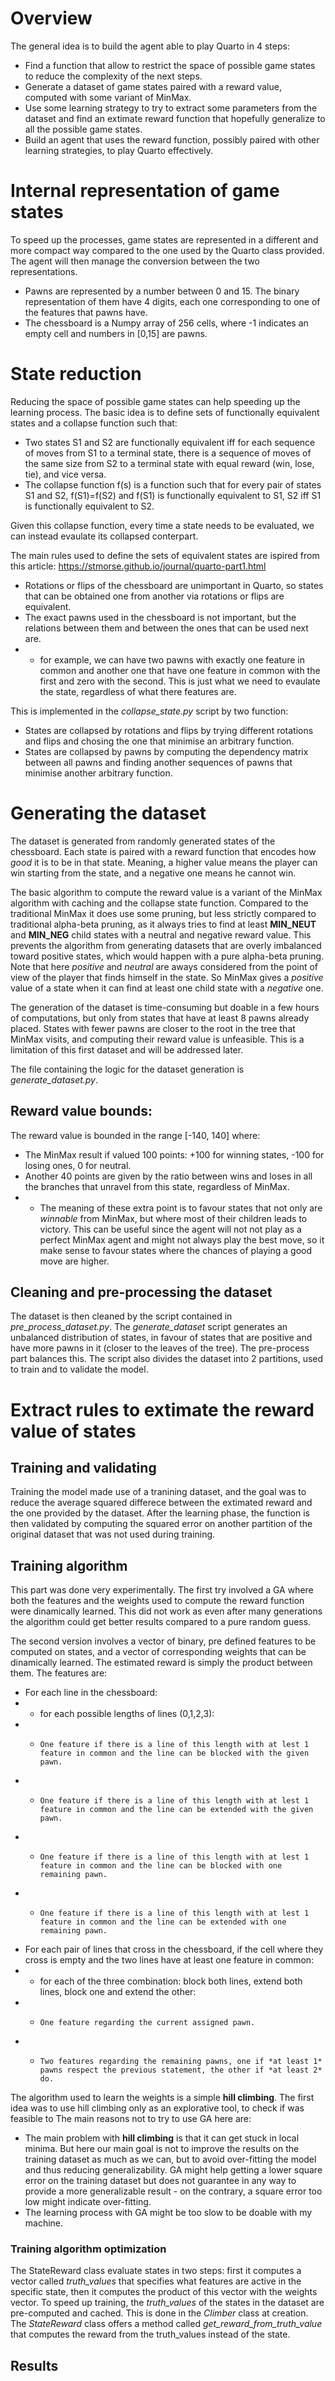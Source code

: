 # Overview
The general idea is to build the agent able to play Quarto in 4 steps:
* Find a function that allow to restrict the space of possible game states to reduce the complexity of the next steps.
* Generate a dataset of game states paired with a reward value, computed with some variant of MinMax.
* Use some learning strategy to try to extract some parameters from the dataset and find an extimate reward function that hopefully generalize to all the possible game states.
* Build an agent that uses the reward function, possibly paired with other learning strategies, to play Quarto effectively.

# Internal representation of game states
To speed up the processes, game states are represented in a different and more compact way compared to the one used by the Quarto class provided. The agent will then manage the conversion between the two representations.
* Pawns are represented by a number between 0 and 15. The binary representation of them have 4 digits, each one corresponding to one of the features that pawns have.
* The chessboard is a Numpy array of 256 cells, where -1 indicates an empty cell and numbers in [0,15] are pawns.

# State reduction
Reducing the space of possible game states can help speeding up the learning process.
The basic idea is to define sets of functionally equivalent states and a collapse function such that:
* Two states S1 and S2 are functionally equivalent iff for each sequence of moves from S1 to a terminal state, there is a sequence of moves of the same size from S2 to a terminal state with equal reward (win, lose, tie), and vice versa.
* The collapse function f(s) is a function such that for every pair of states S1 and S2, f(S1)=f(S2) and f(S1) is functionally equivalent to S1, S2 iff S1 is functionally equivalent to S2.

Given this collapse function, every time a state needs to be evaluated, we can instead evaulate its collapsed conterpart.

The main rules used to define the sets of equivalent states are ispired from this article: https://stmorse.github.io/journal/quarto-part1.html

* Rotations or flips of the chessboard are unimportant in Quarto, so states that can be obtained one from another via rotations or flips are equivalent.
* The exact pawns used in the chessboard is not important, but the relations between them and between the ones that can be used next are.
* * for example, we can have two pawns with exactly one feature in common and another one that have one feature in common with the first and zero with the second. This is just what we need to evaulate the state, regardless of what there features are.

This is implemented in the *collapse_state.py* script by two function:
* States are collapsed by rotations and flips by trying different rotations and flips and chosing the one that minimise an arbitrary function.
* States are collapsed by pawns by computing the dependency matrix between all pawns and finding another sequences of pawns that minimise another arbitrary function.

# Generating the dataset
The dataset is generated from randomly generated states of the chessboard. Each state is paired with a reward function that encodes how *good* it is to be in that state. Meaning, a higher value means the player can win starting from the state, and a negative one means he cannot win.

The basic algorithm to compute the reward value is a variant of the MinMax algorithm with caching and the collapse state function. Compared to the traditional MinMax it does use some pruning, but less strictly compared to traditional alpha-beta pruning, as it always tries to find at least **MIN_NEUT** and **MIN_NEG** child states with a neutral and negative reward value. This prevents the algorithm from generating datasets that are overly imbalanced toward positive states, which would happen with a pure alpha-beta pruning.
Note that here *positive* and *neutral* are aways considered from the point of view of the player that finds himself in the state. So MinMax gives a *positive* value of a state when it can find at least one child state with a *negative* one.

The generation of the dataset is time-consuming but doable in a few hours of computations, but only from states that have at least 8 pawns already placed. States with fewer pawns are closer to the root in the tree that MinMax visits, and computing their reward value is unfeasible. This is a limitation of this first dataset and will be addressed later.

The file containing the logic for the dataset generation is *generate_dataset.py*.

## Reward value bounds:
The reward value is bounded in the range [-140, 140] where:
* The MinMax result if valued 100 points: +100 for winning states, -100 for losing ones, 0 for neutral.
* Another 40 points are given by the ratio between wins and loses in all the branches that unravel from this state, regardless of MinMax. 
* * The meaning of these extra point is to favour states that not only are *winnable* from MinMax, but where most of their children leads to victory. This can be useful since the agent will not not play as a perfect MinMax agent and might not always play the best move, so it make sense to favour states where the chances of playing a good move are higher.

## Cleaning and pre-processing the dataset
The dataset is then cleaned by the script contained in *pre_process_dataset.py*. 
The *generate_dataset* script generates an unbalanced distribution of states, in favour of states that are positive and have more pawns in it (closer to the leaves of the tree). The pre-process part balances this.
The script also divides the dataset into 2 partitions, used to train and to validate the model.

# Extract rules to extimate the reward value of states
## Training and validating
Training the model made use of a tranining dataset, and the goal was to reduce the average squared differece between the extimated reward and the one provided by the dataset. After the learning phase, the function is then validated by computing the squared error on another partition of the original dataset that was not used during training.
## Training algorithm
This part was done very experimentally. The first try involved a GA where both the features and the weights used to compute the reward function were dinamically learned. This did not work as even after many generations the algorithm could get better results compared to a pure random guess.

The second version involves a vector of binary, pre defined features to be computed on states, and a vector of corresponding weights that can be dinamically learned. The estimated reward is simply the product between them.
The features are:
* For each line in the chessboard:
* * for each possible lengths of lines (0,1,2,3):
* *     One feature if there is a line of this length with at lest 1 feature in common and the line can be blocked with the given pawn.
* *     One feature if there is a line of this length with at lest 1 feature in common and the line can be extended with the given pawn.
* *     One feature if there is a line of this length with at lest 1 feature in common and the line can be blocked with one remaining pawn.
* *     One feature if there is a line of this length with at lest 1 feature in common and the line can be extended with one remaining pawn.
* For each pair of lines that cross in the chessboard, if the cell where they cross is empty and the two lines have at least one feature in common:
* * for each of the three combination: block both lines, extend both lines, block one and extend the other:
* *     One feature regarding the current assigned pawn.
* *     Two features regarding the remaining pawns, one if *at least 1* pawns respect the previous statement, the other if *at least 2* do.

The algorithm used to learn the weights is a simple **hill climbing**. The first idea was to use hill climbing only as an explorative tool, to check if was feasible to 
The main reasons not to try to use GA here are:
* The main problem with **hill climbing** is that it can get stuck in local minima. But here our main goal is not to improve the results on the training dataset as much as we can, but to avoid over-fitting the model and thus reducing generalizability. GA might help getting a lower square error on the training dataset but does not guarantee in any way to provide a more generalizable result - on the contrary, a square error too low might indicate over-fitting.
* The learning process with GA might be too slow to be doable with my machine.

### Training algorithm optimization
The StateReward class evaluate states in two steps: first it computes a vector called *truth_values* that specifies what features are active in the specific state, then it computes the product of this vector with the weights vector.
To speed up training, the *truth_values* of the states in the dataset are pre-computed and cached. This is done in the *Climber* class at creation. The *StateReward* class offers a method called *get_reward_from_truth_value* that computes the reward from the truth_values instead of the state.

## Results

